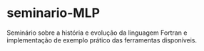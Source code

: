 # seminario-MLP
Seminário sobre a história e evolução da linguagem Fortran e implementação de exemplo prático das ferramentas disponíveis.
